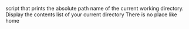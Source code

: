 script that prints the absolute path name of the current working directory.
Display the contents list of your current directory
There is no place like home
